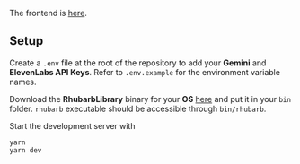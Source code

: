 
The frontend is [here](https://github.com/HemanthRaj0C/Frontend-for-ChatBot).

## Setup
Create a `.env` file at the root of the repository to add your **Gemini** and **ElevenLabs API Keys**. Refer to `.env.example` for the environment variable names.

Download the **RhubarbLibrary** binary for your **OS** [here](https://github.com/DanielSWolf/rhubarb-lip-sync/releases) and put it in your `bin` folder. `rhubarb` executable should be accessible through `bin/rhubarb`.

Start the development server with
```
yarn
yarn dev
```
